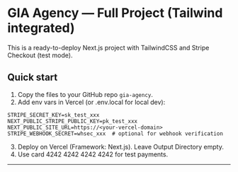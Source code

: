 # GIA Agency — Full Project (Tailwind integrated)

This is a ready-to-deploy Next.js project with TailwindCSS and Stripe Checkout (test mode).

## Quick start
1. Copy the files to your GitHub repo `gia-agency`.
2. Add env vars in Vercel (or .env.local for local dev):

```
STRIPE_SECRET_KEY=sk_test_xxx
NEXT_PUBLIC_STRIPE_PUBLIC_KEY=pk_test_xxx
NEXT_PUBLIC_SITE_URL=https://<your-vercel-domain>
STRIPE_WEBHOOK_SECRET=whsec_xxx  # optional for webhook verification
```

3. Deploy on Vercel (Framework: Next.js). Leave Output Directory empty.
4. Use card 4242 4242 4242 4242 for test payments.

---
